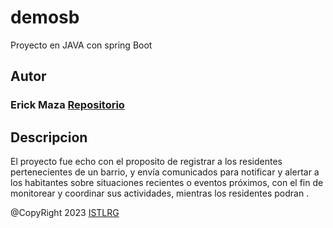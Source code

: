 # demosb
Proyecto en JAVA con spring Boot 

## Autor

### Erick Maza [Repositorio](https://github.com/bochidomz)

## Descripcion

El proyecto fue echo con el proposito de registrar a los residentes pertenecientes de un barrio, y envía comunicados para notificar y alertar a los habitantes sobre situaciones recientes o eventos próximos, con el fin de monitorear y coordinar sus actividades, mientras los residentes podran .

@CopyRight 2023 [ISTLRG](https://insteclrg.edu.ec)

